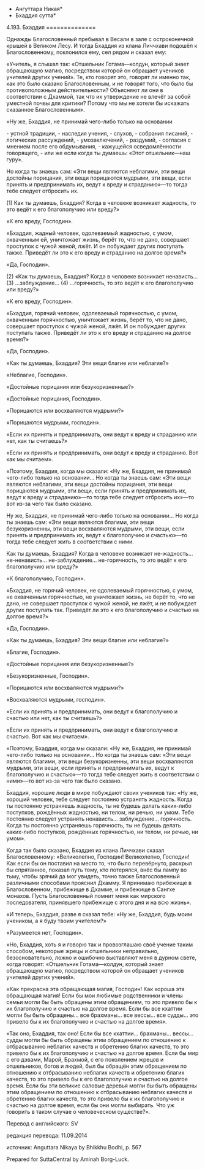 * Ангуттара Никая*
* Бхаддия сутта*

4\.193\. Бхаддия
\=\=\=\=\=\=\=\=\=\=\=\=\=\=

Однажды Благословенный пребывал в Весали в зале с остроконечной крышей в Великом Лесу\. И тогда Бхаддия из клана Личчхави подошёл к Благословенному, поклонился ему, сел рядом и сказал ему:

«Учитель, я слышал так: «Отшельник Готама—колдун, который знает обращающую магию, посредством которой он обращает учеников учителей других учений»\. Те, кто говорят это, говорят ли именно так, как это было сказано Благословенным, и не говорят того, что было бы противоположным действительности? Объясняют ли они в соответствии с Дхаммой, так что их утверждение не влечёт за собой уместной почвы для критики? Потому что мы не хотели бы искажать сказанное Благословенным»\.

«Ну же, Бхаддия, не принимай чего\-либо только на основании

\- устной традиции,
\- наследия учения,
\- слухов,
\- собрания писаний,
\- логических рассуждений,
\- умозаключений,
\- раздумий,
\- согласия с мнением после его обдумывания,
\- кажущейся осведомлённости говорящего,
\- или же если когда ты думаешь: «Этот отшельник—наш гуру»\.

Но когда ты знаешь сам: «Эти вещи являются неблагими, эти вещи достойны порицания, эти вещи порицаются мудрыми, эти вещи, если принять и предпринимать их, ведут к вреду и страданию»—то тогда тебе следует отбросить их\.

\(1\) Как ты думаешь, Бхаддия? Когда в человеке возникает жадность, то это ведёт к его благополучию или вреду?»

«К его вреду, Господин»\.

«Бхаддия, жадный человек, одолеваемый жадностью, с умом, охваченным ей, уничтожает жизнь, берёт то, что не дано, совершает проступок с чужой женой, лжёт\. И он побуждает других поступать также\. Приведёт ли это к его вреду и страданию на долгое время?»

«Да, Господин»\.

\(2\) «Как ты думаешь, Бхаддия? Когда в человеке возникает ненависть… \(3\) …заблуждение… \(4\) …горячность, то это ведёт к его благополучию или вреду?»

«К его вреду, Господин»\.

«Бхаддия, горячий человек, одолеваемый горячностью, с умом, охваченным горячностью, уничтожает жизнь, берёт то, что не дано, совершает проступок с чужой женой, лжёт\. И он побуждает других поступать также\. Приведёт ли это к его вреду и страданию на долгое время?»

«Да, Господин»\.

«Как ты думаешь, Бхаддия? Эти вещи благие или неблагие?»

«Неблагие, Господин»\.

«Достойные порицания или безукоризненные?»

«Достойные порицания, Господин»\.

«Порицаются или восхваляются мудрыми?»

«Порицаются мудрыми, господин»\.

«Если их принять и предпринимать, они ведут к вреду и страданию или нет, как ты считаешь?»

«Если их принять и предпринимать, они ведут к вреду и страданию\. Вот как мы считаем»\.

«Поэтому, Бхаддия, когда мы сказали: «Ну же, Бхаддия, не принимай чего\-либо только на основании… Но когда ты знаешь сам: «Эти вещи являются неблагими, эти вещи достойны порицания, эти вещи порицаются мудрыми, эти вещи, если принять и предпринимать их, ведут к вреду и страданию»—то тогда тебе следует отбросить их»—то вот из\-за чего так было сказано\.

Ну же, Бхаддия, не принимай чего\-либо только на основании… Но когда ты знаешь сам: «Эти вещи являются благими, эти вещи безукоризненны, эти вещи восхваляются мудрыми, эти вещи, если принять и предпринимать их, ведут к благополучию и счастью»—то тогда тебе следует жить в соответствии с ними\.

Как ты думаешь, Бхаддия? Когда в человеке возникает не\-жадность… не\-ненависть… не\-заблуждение… не\-горячность, то это ведёт к его благополучию или вреду?»

«К благополучию, Господин»\.

«Бхаддия, не горячий человек, не одолеваемый горячностью, с умом, не охваченным горячностью, не уничтожает жизнь, не берёт то, что не дано, не совершает проступок с чужой женой, не лжёт, и не побуждает других поступать так\. Приведёт ли это к его благополучию и счастью на долгое время?»

«Да, Господин»\.

«Как ты думаешь, Бхаддия? Эти вещи благие или неблагие?»

«Благие, Господин»\.

«Достойные порицания или безукоризненные?»

«Безукоризненные, Господин»\.

«Порицаются или восхваляются мудрыми?»

«Восхваляются мудрыми, господин»\.

«Если их принять и предпринимать, они ведут к благополучию и счастью или нет, как ты считаешь?»

«Если их принять и предпринимать, они ведут к благополучию и счастью\. Вот как мы считаем»\.

«Поэтому, Бхаддия, когда мы сказали: «Ну же, Бхаддия, не принимай чего\-либо только на основании… Но когда ты знаешь сам: «Эти вещи являются благими, эти вещи безукоризненны, эти вещи восхваляются мудрыми, эти вещи, если принять и предпринимать их, ведут к благополучию и счастью»—то тогда тебе следует жить в соответствии с ними»—то вот из\-за чего так было сказано\.

Бхаддия, хорошие люди в мире побуждают своих учеников так: «Ну же, хороший человек, тебе следует постоянно устранять жадность\. Когда ты постоянно устраняешь жадность, ты не будешь делать каких\-либо поступков, рождённых жадностью, ни телом, ни речью, ни умом\. Тебе постоянно следует устранять ненависть… заблуждение… горячность\. Когда ты постоянно устраняешь горячность, ты не будешь делать каких\-либо поступков, рождённых горячностью, ни телом, ни речью, ни умом»\.

Когда так было сказано, Бхаддия из клана Личчхави сказал Благословенному: «Великолепно, Господин\! Великолепно, Господин\! Как если бы он поставил на место то, что было перевёрнуто, раскрыл бы спрятанное, показал путь тому, кто потерялся, внёс бы лампу во тьму, чтобы зрячий да мог увидеть, точно также Благословенный различными способами прояснил Дхамму\. Я принимаю прибежище в Благословенном, прибежище в Дхамме, и прибежище в Сангхе монахов\. Пусть Благословенный помнит меня как мирского последователя, принявшего прибежище с этого дня и на всю жизнь»\.

«И теперь, Бхаддия, разве я сказал тебе: «Ну же, Бхаддия, будь моим учеником, а я буду твоим учителем?»

«Разумеется нет, Господин»\.

«Но, Бхаддия, хоть я и говорю так и провозглашаю своё учение таким способом, некоторые жрецы и отшельники неправильно, безосновательно, ложно и ошибочно выставляют меня в дурном свете, когда говорят: «Отшельник Готама—колдун, который знает обращающую магию, посредством которой он обращает учеников учителей других учений»\.

«Как прекрасна эта обращающая магия, Господин\! Как хороша эта обращающая магия\! Если бы мои любимые родственники и члены семьи могли бы быть обращены этим обращением, то это привело бы к их благополучию и счастью на долгое время\. Если бы все кхаттии могли бы быть обращены… все брахманы… все вессы… все судды… это привело бы к их благополучию и счастью на долгое время»\.

«Так оно, Бхаддия, так оно\! Если бы все кхаттии… брахманы… вессы… судды могли бы быть обращены этим обращением по отношению к отбрасыванию неблагих качеств и обретению благих качеств, то это привело бы к их благополучию и счастью на долгое время\. Если бы мир с его дэвами, Марой, Брахмой, с его поколением жрецов и отшельников, богов и людей, был бы обращён этим обращением по отношению к отбрасыванию неблагих качеств и обретению благих качеств, то это привело бы к его благополучию и счастью на долгое время\. Если бы эти великие саловые деревья могли бы быть обращены этим обращением по отношению к отбрасыванию неблагих качеств и обретению благих качеств, то это привело бы к их благополучию и счастью на долгое время, если бы они могли выбирать\. Что уж говорить в таком случае о человеческом существе?»\.

Перевод с английского: SV

редакция перевода: 11\.09\.2014

источник: Anguttara Nikaya by Bhikkhu Bodhi, p\. 567

Prepared for SuttaCentral by Aminah Borg\-Luck\.